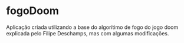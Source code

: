 # fogoDoom
Aplicação criada utilizando a base do algorítimo de fogo do jogo doom explicada pelo Filipe Deschamps, mas com algumas modificações.
